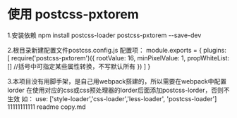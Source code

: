 # 使用 postcss-pxtorem
1.安装依赖
    npm install postcss-loader postcss-pxtorem --save-dev

2.根目录新建配置文件postcss.config.js
    配置项：
    module.exports = {
        plugins: [
            require('postcss-pxtorem')({
                rootValue: 16,
                minPixelValue: 1,
                propWhiteList: []     //括号中可指定某些属性转换，不写默认所有
            })
        ]
    }

3.本项目没有用脚手架，是自己用webpack搭建的，所以需要在webpack中配置lorder
  在使用对应的css或css预处理器的lorder后面添加postcss-lorder，否则不生效
  如： use: ['style-loader','css-loader','less-loader', 'postcss-loader']
11111111111
readme copy.md